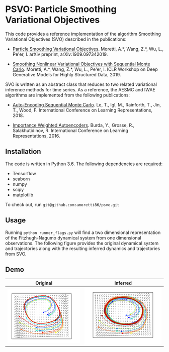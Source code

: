 # PSVO: Particle Smoothing Variational Objectives

This code provides a reference implementation of the algorithm Smoothing Variational Objectives (SVO) described in the publications: 

* [Particle Smoothing Variational Objectives](https://arxiv.org/abs/1909.09734). 
  Moretti, A.\*, Wang, Z.\*, Wu, L., Pe'er, I. 
  arXiv preprint, arXiv:1909.097342019.

* [Smoothing Nonlinear Variational Objectives with Sequential Monte Carlo](https://openreview.net/pdf?id=HJg24U8tuE). 
  Moretti, A.\*, Wang, Z.\*, Wu, L., Pe'er, I. 
  ICLR Workshop on Deep Generative Models for Highly Structured Data, 2019.

SVO is written as an abstract class that reduces to two related variational inference methods for time series. As a reference, the AESMC and IWAE algorithms are implemented from the following publications:

* [Auto-Encoding Sequential Monte Carlo](https://arxiv.org/abs/1705.10306). 
  Le, T., Igl, M., Rainforth, T., Jin, T., Wood, F. 
  International Conference on Learning Representations, 2018.

* [Importance Weighted Autoencoders](https://arxiv.org/abs/1509.00519). 
  Burda, Y., Grosse, R., Salakhutidinov, R. 
  International Conference on Learning Representations, 2016.


## Installation

The code is written in Python 3.6. The following dependencies are required:

* Tensorflow
* seaborn
* numpy
* scipy 
* matplotlib

To check out, run `git@github.com:amoretti86/psvo.git`


## Usage

Running `python runner_flags.py` will find a two dimensional representation of the Fitzhugh-Nagumo dynamical system from one dimensional observations. The following figure provides the original dynamical system and trajectories along with the resulting inferred dynamics and trajectories from SVO. 

## Demo

| Original | Inferred |
|:--------------------------:|:--------------------------:|
|![fhn](https://github.com/amoretti86/PSVO/blob/master/data/fhn/fhn.png)|![fit](https://github.com/amoretti86/PSVO/blob/master/data/fhn/fit.png)|


